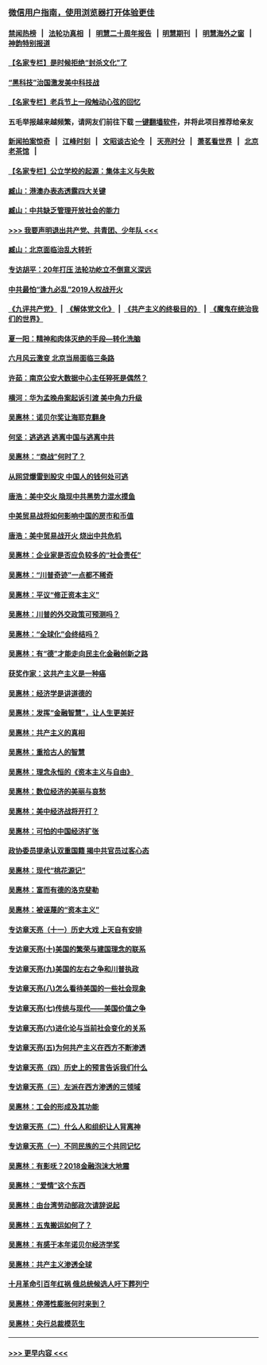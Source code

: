 ### [微信用户指南，使用浏览器打开体验更佳](https://github.com/gfw-breaker/banned-news1/blob/master/indexes/wechat-guide.md?t=0)
#### [禁闻热榜](热点新闻.md?t=0)  &nbsp;&nbsp;|&nbsp;&nbsp; [法轮功真相](https://github.com/gfw-breaker/truth/blob/master/README.md?t=0) &nbsp;&nbsp;|&nbsp;&nbsp; [明慧二十周年报告](https://github.com/gfw-breaker/mh-reports/blob/master/README.md?t=0) &nbsp;&nbsp;|&nbsp;&nbsp;[明慧期刊](https://github.com/gfw-breaker/mh-qikan) &nbsp;&nbsp;|&nbsp;&nbsp; [明慧海外之窗](https://github.com/gfw-breaker/mh-news/blob/master/README.md?t=0) &nbsp;&nbsp;|&nbsp;&nbsp; [神韵特别报道](https://github.com/gfw-breaker/mh-news/blob/master/shenyun.md?t=0)
#### [【名家专栏】是时候拒绝“封杀文化”了](../pages/nsc423/n11814093.md?t=02150811) 
#### [“黑科技”治国激发美中科技战](../pages/nsc423/n11638056.md?t=02150811) 
#### [【名家专栏】老兵节上一段触动心弦的回忆](../pages/nsc423/n11646016.md?t=02150811) 
#### 五毛举报越来越频繁，请网友们前往下载 [一键翻墙软件](https://github.com/gfw-breaker/ssr-accounts)，并将此项目推荐给亲友
#### [新闻拍案惊奇](https://github.com/gfw-breaker/banned-news1/blob/master/pages/link4.md) &nbsp;&nbsp;|&nbsp;&nbsp; [江峰时刻](https://github.com/gfw-breaker/banned-news1/blob/master/pages/link4.md) &nbsp;&nbsp;|&nbsp;&nbsp; [文昭谈古论今](https://github.com/gfw-breaker/banned-news1/blob/master/pages/link4.md) &nbsp;&nbsp;|&nbsp;&nbsp; [天亮时分](https://github.com/gfw-breaker/banned-news1/blob/master/pages/link4.md) &nbsp;&nbsp;|&nbsp;&nbsp; [萧茗看世界](https://github.com/gfw-breaker/banned-news1/blob/master/pages/link4.md) &nbsp;&nbsp;|&nbsp;&nbsp; [北京老茶馆](https://github.com/gfw-breaker/banned-news1/blob/master/pages/link4.md) &nbsp;&nbsp;|&nbsp;&nbsp; 
#### [【名家专栏】公立学校的起源：集体主义与失败](../pages/nsc423/n11601833.md?t=02150811) 
#### [臧山：港澳办表态透露四大关键](../pages/nsc423/n11421628.md?t=02150811) 
#### [臧山：中共缺乏管理开放社会的能力](../pages/nsc423/n11407457.md?t=02150811) 
#### [>>> 我要声明退出共产党、共青团、少年队 <<<](https://github.com/begood0513/goodnews/blob/master/quit/letter.md) 
#### [臧山：北京面临治乱大转折](../pages/nsc423/n11406895.md?t=02150811) 
#### [专访胡平：20年打压 法轮功屹立不倒意义深远](../pages/nsc423/n11398800.md?t=02150811) 
#### [中共最怕“逢九必乱”2019人权战开火](../pages/nsc423/n11385248.md?t=02150811) 
#### [《九评共产党》](https://github.com/begood0513/9ping.md/blob/master/README.md) &nbsp;|&nbsp; [《解体党文化》](../../../../jtdwh.md/blob/master/README.md)  &nbsp;|&nbsp; [《共产主义的终极目的》](../../../../gczydzjmd.md/blob/master/README.md) &nbsp;|&nbsp; [《魔鬼在统治我们的世界》](../../../../mgztzwmdsj.md/blob/master/README.md) 
#### [夏一阳：精神和肉体灭绝的手段—转化洗脑](../pages/nsc423/n11368250.md?t=02150811) 
#### [六月风云激变 北京当局面临三条路](../pages/nsc423/n11313668.md?t=02150811) 
#### [许茹：南京公安大数据中心主任猝死是偶然？](../pages/nsc423/n11064744.md?t=02150811) 
#### [横河：华为孟晚舟案起诉引渡 美中角力升级](../pages/nsc423/n11027230.md?t=02150811) 
#### [吴惠林：诺贝尔奖让海耶克翻身](../pages/nsc423/n10890049.md?t=02150811) 
#### [何坚：逃逃逃 逃离中国与逃离中共](../pages/nsc423/n10592891.md?t=02150811) 
#### [吴惠林：“商战”何时了？](../pages/nsc423/n10573558.md?t=02150811) 
#### [从网贷爆雷到股灾 中国人的钱何处可逃](../pages/nsc423/n10572800.md?t=02150811) 
#### [唐浩：美中交火 隐现中共黑势力混水摸鱼](../pages/nsc423/n10544040.md?t=02150811) 
#### [中美贸易战将如何影响中国的房市和币值](../pages/nsc423/n10543697.md?t=02150811) 
#### [唐浩：美中贸易战开火 烧出中共危机](../pages/nsc423/n10540126.md?t=02150811) 
#### [吴惠林：企业家是否应负较多的“社会责任”](../pages/nsc423/n10535022.md?t=02150811) 
#### [吴惠林：“川普奇迹”一点都不稀奇](../pages/nsc423/n10512808.md?t=02150811) 
#### [吴惠林：平议“修正资本主义”](../pages/nsc423/n10495724.md?t=02150811) 
#### [吴惠林：川普的外交政策可预测吗？](../pages/nsc423/n10462387.md?t=02150811) 
#### [吴惠林：“全球化”会终结吗？](../pages/nsc423/n10452838.md?t=02150811) 
#### [吴惠林：有“德”才能走向民主化金融创新之路](../pages/nsc423/n10432292.md?t=02150811) 
#### [获奖作家：这共产主义是一种癌](../pages/nsc423/n10431541.md?t=02150811) 
#### [吴惠林：经济学是讲道德的](../pages/nsc423/n10398014.md?t=02150811) 
#### [吴惠林：发挥“金融智慧”，让人生更美好](../pages/nsc423/n10375019.md?t=02150811) 
#### [吴惠林：共产主义的真相](../pages/nsc423/n10351394.md?t=02150811) 
#### [吴惠林：重拾古人的智慧](../pages/nsc423/n10337691.md?t=02150811) 
#### [吴惠林：理念永恒的《资本主义与自由》](../pages/nsc423/n10316274.md?t=02150811) 
#### [吴惠林：数位经济的美丽与哀愁](../pages/nsc423/n10292946.md?t=02150811) 
#### [吴惠林：美中经济战将开打？](../pages/nsc423/n10258825.md?t=02150811) 
#### [吴惠林：可怕的中国经济扩张](../pages/nsc423/n10219147.md?t=02150811) 
#### [政协委员提承认双重国籍 揭中共官员过客心态](../pages/nsc423/n10208809.md?t=02150811) 
#### [吴惠林：现代“桃花源记”](../pages/nsc423/n10185234.md?t=02150811) 
#### [吴惠林：富而有德的洛克斐勒](../pages/nsc423/n10142264.md?t=02150811) 
#### [吴惠林：被诬蔑的“资本主义”](../pages/nsc423/n10124816.md?t=02150811) 
#### [专访章天亮（十一）历史大戏 上天自有安排](../pages/nsc423/n10094905.md?t=02150811) 
#### [专访章天亮(十)美国的繁荣与建国理念的联系](../pages/nsc423/n10094899.md?t=02150811) 
#### [专访章天亮(九)美国的左右之争和川普执政](../pages/nsc423/n10094889.md?t=02150811) 
#### [专访章天亮(八)怎么看待美国的一些社会现象](../pages/nsc423/n10094857.md?t=02150811) 
#### [专访章天亮(七)传统与现代——美国价值之争](../pages/nsc423/n10093140.md?t=02150811) 
#### [专访章天亮(六)进化论与当前社会变化的关系](../pages/nsc423/n10092036.md?t=02150811) 
#### [专访章天亮(五)为何共产主义在西方不断渗透](../pages/nsc423/n10083620.md?t=02150811) 
#### [专访章天亮（四）历史上的预言告诉我们什么](../pages/nsc423/n10083606.md?t=02150811) 
#### [专访章天亮（三）左派在西方渗透的三领域](../pages/nsc423/n10081115.md?t=02150811) 
#### [吴惠林：工会的形成及其功能](../pages/nsc423/n10080633.md?t=02150811) 
#### [专访章天亮（二）什么人和组织让人背离神](../pages/nsc423/n10076637.md?t=02150811) 
#### [专访章天亮（一）不同民族的三个共同记忆](../pages/nsc423/n10074188.md?t=02150811) 
#### [吴惠林：有影呒？2018金融泡沫大地震](../pages/nsc423/n10040534.md?t=02150811) 
#### [吴惠林：“爱情”这个东西](../pages/nsc423/n10019423.md?t=02150811) 
#### [吴惠林：由台湾劳动部政次请辞说起](../pages/nsc423/n9979679.md?t=02150811) 
#### [吴惠林：五鬼搬运如何了？](../pages/nsc423/n9925338.md?t=02150811) 
#### [吴惠林：有感于本年诺贝尔经济学奖](../pages/nsc423/n9871883.md?t=02150811) 
#### [吴惠林：共产主义渗透全球](../pages/nsc423/n9812748.md?t=02150811) 
#### [十月革命引百年红祸 俄总统候选人吁下葬列宁](../pages/nsc423/n9810182.md?t=02150811) 
#### [吴惠林：停滞性膨胀何时来到？](../pages/nsc423/n9764136.md?t=02150811) 
#### [吴惠林：央行总裁模范生](../pages/nsc423/n9728134.md?t=02150811) 

----
#### [ >>> 更早内容 <<< ](../indexes/nsc423-earlier.md)
